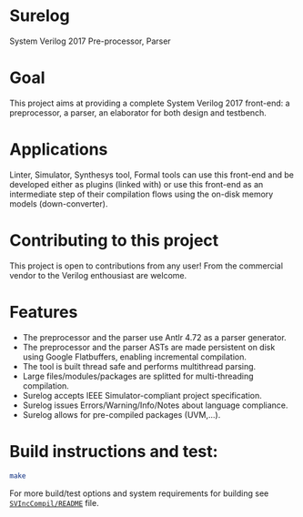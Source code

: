 # Surelog
System Verilog 2017 Pre-processor, Parser 

# Goal
This project aims at providing a complete System Verilog 2017 front-end: a preprocessor, a parser, an elaborator for both design and testbench. 

# Applications

Linter, Simulator, Synthesys tool, Formal tools can use this front-end and be developed either as plugins (linked with) or use this front-end as an intermediate step of their compilation flows using the on-disk memory models (down-converter).

# Contributing to this project

This project is open to contributions from any user! From the commercial vendor to the Verilog enthousiast are welcome.

# Features

 * The preprocessor and the parser use Antlr 4.72 as a parser generator.
 * The preprocessor and the parser ASTs are made persistent on disk using Google Flatbuffers, enabling incremental compilation.
 * The tool is built thread safe and performs multithread parsing.
 * Large files/modules/packages are splitted for multi-threading compilation.
 * Surelog accepts IEEE Simulator-compliant project specification.
 * Surelog issues Errors/Warning/Info/Notes about language compliance.
 * Surelog allows for pre-compiled packages (UVM,...).

# Build instructions and test: 

```bash
make
```

For more build/test options and system requirements for building see
[`SVIncCompil/README`](./SVIncCompil/README) file.




